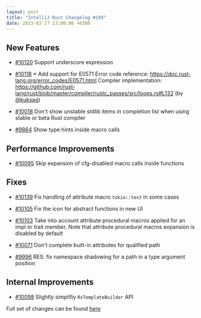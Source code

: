 ```yaml
---
layout: post
title: "IntelliJ Rust Changelog #189"
date: 2023-02-27 13:00:00 +0300
---
```



## New Features

* [#10120] Support underscore expression

* [#10118] * Add support for E0571
Error code reference: https://doc.rust-lang.org/error_codes/E0571.html
Compiler implementation: https://github.com/rust-lang/rust/blob/master/compiler/rustc_passes/src/loops.rs#L132 (by [@kuksag])

* [#10018] Don't show unstable stdlib items in completion list when using stable or beta Rust compiler

* [#9864] Show type hints inside macro calls

## Performance Improvements

* [#10095] Skip expansion of cfg-disabled macro calls inside functions

## Fixes

* [#10139] Fix handling of attribute macro `tokio::test` in some cases

* [#10105] Fix the icon for abstract functions in new UI

* [#10103] Take into account attribute procedural macros applied for an impl or trait member. Note that attribute procedural macros expansion is disabled by default

* [#10071] Don't complete built-in attributes for qualified path

* [#9996] RES: fix namespace shadowing for a path in a type argument position

## Internal Improvements

* [#10098] Slightly simplifiy `RsTemplateBuilder` API

Full set of changes can be found [here](https://github.com/intellij-rust/intellij-rust/milestone/98?closed=1)

[@kuksag]: https://github.com/kuksag

[#9864]: https://github.com/intellij-rust/intellij-rust/pull/9864
[#9996]: https://github.com/intellij-rust/intellij-rust/pull/9996
[#10018]: https://github.com/intellij-rust/intellij-rust/pull/10018
[#10071]: https://github.com/intellij-rust/intellij-rust/pull/10071
[#10095]: https://github.com/intellij-rust/intellij-rust/pull/10095
[#10098]: https://github.com/intellij-rust/intellij-rust/pull/10098
[#10103]: https://github.com/intellij-rust/intellij-rust/pull/10103
[#10105]: https://github.com/intellij-rust/intellij-rust/pull/10105
[#10118]: https://github.com/intellij-rust/intellij-rust/pull/10118
[#10120]: https://github.com/intellij-rust/intellij-rust/pull/10120
[#10139]: https://github.com/intellij-rust/intellij-rust/pull/10139
